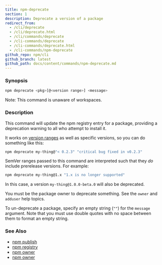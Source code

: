 ```yaml
---
title: npm-deprecate
section: 1
description: Deprecate a version of a package
redirect_from:
  - /cli/deprecate
  - /cli/deprecate.html
  - /cli/commands/deprecate
  - /cli-commands/deprecate
  - /cli-commands/deprecate.html
  - /cli-commands/npm-deprecate
github_repo: npm/cli
github_branch: latest
github_path: docs/content/commands/npm-deprecate.md
---
```


### Synopsis

```bash
npm deprecate <pkg>[@<version range>] <message>
```

Note: This command is unaware of workspaces.

### Description

This command will update the npm registry entry for a package, providing a
deprecation warning to all who attempt to install it.

It works on [version ranges](https://semver.npmjs.com/) as well as specific
versions, so you can do something like this:

```bash
npm deprecate my-thing@"< 0.2.3" "critical bug fixed in v0.2.3"
```

SemVer ranges passed to this command are interpreted such that they *do*
include prerelease versions.  For example:

```bash
npm deprecate my-thing@1.x "1.x is no longer supported"
```

In this case, a version `my-thing@1.0.0-beta.0` will also be deprecated.

You must be the package owner to deprecate something.  See the `owner` and
`adduser` help topics.

To un-deprecate a package, specify an empty string (`""`) for the `message` 
argument. Note that you must use double quotes with no space between them to 
format an empty string.

### See Also

* [npm publish](/cli/v7/commands/npm-publish)
* [npm registry](/cli/v7/using-npm/registry)
* [npm owner](/cli-commands/owner)
* [npm owner](/cli-commands/adduser)
